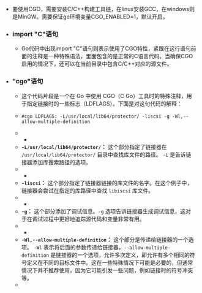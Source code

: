 - 要使用CGO，需要安装C/C++构建工具链，在linux安装GCC，在windows则是MinGW。需要保证go环境变量CGO_ENABLED=1，默认开启。
- ### import "C"语句
	- Go代码中出现import "C"语句则表示使用了CGO特性，紧跟在这行语句前面的注释是一种特殊语法，里面包含的是正常的C语言代码。当确保CGO启用的情况下，还可以在当前目录中包含C/C++对应的源文件。
- ### "cgo"语句
	- 这个代码片段是一个在 Go 中使用 CGO（C Go）工具时的特殊注释，用于指定链接时的一些标志（LDFLAGS）。下面是对这句代码的解释：
	- ```
	  #cgo LDFLAGS: -L/usr/local/lib64/protector/ -liscsi -g -Wl,--allow-multiple-definition
	  ```
	- -
	- **`-L/usr/local/lib64/protector/`：** 这个部分指定了链接器在 `/usr/local/lib64/protector/` 目录中查找库文件的路径。 `-L` 是告诉链接器添加库搜索路径的选项。
	- -
	- **`-liscsi`：** 这个部分指定了链接器链接的库文件的名字。在这个例子中，链接器会尝试在指定的库路径中查找 `libiscsi` 库文件。
	- -
	- **`-g`：** 这个部分添加了调试信息。`-g` 选项告诉链接器生成调试信息，这对于在调试过程中更好地追踪源代码和变量非常有用。
	- -
	- **`-Wl,--allow-multiple-definition`：** 这个部分是传递给链接器的一个选项。 `-Wl` 表示将后面的参数传递给链接器，`--allow-multiple-definition` 是链接器的一个选项，允许多次定义，即允许有多个相同的符号定义在不同的目标文件中。这在一些特殊情况下可能是必要的，但通常情况下并不推荐使用，因为它可能引发一些问题，例如链接时的符号冲突等。
	-